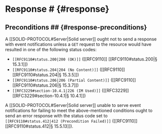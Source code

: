 # Response # {#response}

## Preconditions ## {#response-preconditions}

A [[SOLID-PROTOCOL#Server|Solid server]] ought not to send a response with event notifications unless a `GET` request to the resource would have resulted in one of the following status codes:

+ <code>[[RFC9110#status.200|200 (OK)]]</code> ([[RFC9110]] [[RFC9110#status.200|§ 15.3.1]])
+ <code>[[RFC9110#status.204|204 (No Content)]]</code> ([[RFC9110]] [[RFC9110#status.204|§ 15.3.5]])
+ <code>[[RFC9110#status.206|206 (Partial Content)]]</code> ([[RFC9110]] [[RFC9110#status.206|§ 15.3.7]])
+ <code>[[RFC3229#section-10.4.1|226 (IM Used)]]</code> ([[RFC3229]] [[RFC3229#section-10.4.1|§ 10.4.1]])

A [[SOLID-PROTOCOL#Server|Solid server]] unable to serve event notifications for failing to meet the above-mentioned conditions ought to send an error response with the status code set to <code>[[RFC9110#status.412|412 (Precondition Failed)]]</code> ([[RFC9110]] [[RFC9110#status.412|§ 15.5.13]]).
